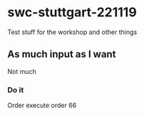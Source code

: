 # swc-stuttgart-221119
Test stuff for the workshop and other things

## As much input as I want
Not much
### Do it
Order execute order 66

